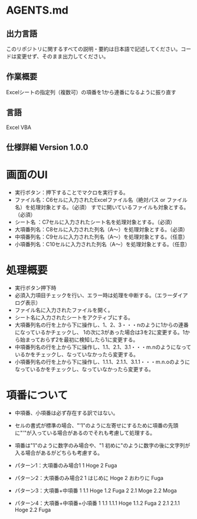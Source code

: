 # AGENTS.md
## 出力言語
このリポジトリに関するすべての説明・要約は日本語で記述してください。コードは変更せず、そのまま出力してください。

## 作業概要
Excelシートの指定列（複数可）の項番を1から連番になるように振り直す

## 言語
Excel VBA

## 仕様詳細  Version 1.0.0

# 画面のUI
- 実行ボタン：押下することでマクロを実行する。
- ファイル名：C6セルに入力されたExcelファイル名（絶対パス or ファイル名）を処理対象とする。（必須）
              すでに開いているファイルも対象とする。（必須）
- シート名  ：C7セルに入力されたシート名を処理対象とする。（必須）
- 大項番列名：C8セルに入力された列名（A～）を処理対象とする。（必須）
- 中項番列名：C9セルに入力された列名（A～）を処理対象とする。（任意）
- 小項番列名：C10セルに入力された列名（A～）を処理対象とする。（任意）

# 処理概要
- 実行ボタン押下時
 - 必須入力項目チェックを行い、エラー時は処理を中断する。（エラーダイアログ表示）
 - ファイル名に入力されたファイルを開く。
 - シート名に入力されたシートをアクティブにする。
 - 大項番列名の行を上から下に操作し、1、2、3・・・nのように1からの連番になっているかチェックし、
   1の次に3があった場合は3を2に変更する。1から始まっておらず2を最初に検知したら1に変更する。
 - 中項番列名の行を上から下に操作し、1.1、2.1、3.1・・・m.nのようになっているかをチェックし、なっていなかったら変更する。
 - 小項番列名の行を上から下に操作し、1.1.1、2.1.1、3.1.1・・・m.n.oのようになっているかをチェックし、なっていなかったら変更する。


# 項番について
- 中項番、小項番は必ず存在する訳ではない。
- セルの書式が標準の場合、"'1"のように左寄せにするために項番の先頭に"'"が入っている場合があるのでそれも考慮して処理する。
- 項番は"1"のように数字のみ場合や、"1 初めに"のように数字の後に文字列が入る場合があるがどちらも考慮する。

- パターン1：大項番のみ場合1
  1
     Hoge
  2
     Fuga

- パターン2：大項番のみ場合2
  1 はじめに
     Hoge
  2 おわりに
     Fuga

- パターン3：大項番+中項番
  1
    1.1
         Hoge
    1.2
         Fuga
  2
    2.1
         Moge
    2.2
         Moga

- パターン4：大項番+中項番+小項番
  1
    1.1
      1.1.1
         Hoge
      1.1.2
         Fuga
  2
    2.1
      2.1.1
         Hoge
    2.2
      Fuga


